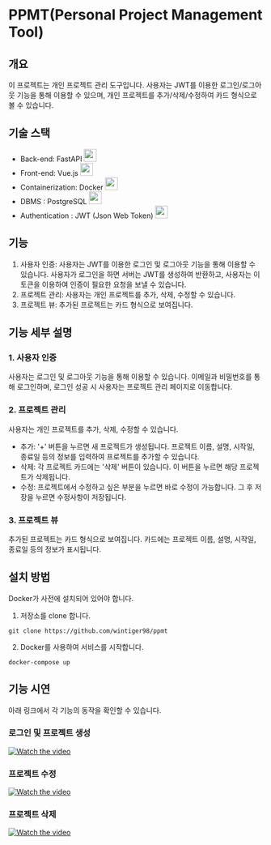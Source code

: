 # PPMT(Personal Project Management Tool)

## 개요

이 프로젝트는 개인 프로젝트 관리 도구입니다. 사용자는 JWT를 이용한 로그인/로그아웃 기능을 통해 이용할 수 있으며, 개인 프로젝트를 추가/삭제/수정하여 카드 형식으로 볼 수 있습니다.

## 기술 스택

- Back-end: FastAPI <img src="https://fastapi.tiangolo.com/img/favicon.png" width="25">
- Front-end: Vue.js <img src="https://vuejs.org/images/logo.png" width="25">
- Containerization: Docker <img src="https://www.docker.com/sites/default/files/d8/2019-07/Moby-logo.png" width="25">
- DBMS : PostgreSQL <img src="https://www.postgresql.org/media/img/about/press/elephant.png" width="25">
- Authentication : JWT (Json Web Token) <img src="https://jwt.io/img/pic_logo.svg" width="25">

## 기능

1. 사용자 인증: 사용자는 JWT를 이용한 로그인 및 로그아웃 기능을 통해 이용할 수 있습니다. 사용자가 로그인을 하면 서버는 JWT를 생성하여 반환하고, 사용자는 이 토큰을 이용하여 인증이 필요한 요청을 보낼 수 있습니다.
2. 프로젝트 관리: 사용자는 개인 프로젝트를 추가, 삭제, 수정할 수 있습니다.
3. 프로젝트 뷰: 추가된 프로젝트는 카드 형식으로 보여집니다.

## 기능 세부 설명

### 1. 사용자 인증

사용자는 로그인 및 로그아웃 기능을 통해 이용할 수 있습니다. 이메일과 비밀번호를 통해 로그인하며, 로그인 성공 시 사용자는 프로젝트 관리 페이지로 이동합니다.

### 2. 프로젝트 관리

사용자는 개인 프로젝트를 추가, 삭제, 수정할 수 있습니다.

- 추가: '+' 버튼을 누르면 새 프로젝트가 생성됩니다. 프로젝트 이름, 설명, 시작일, 종료일 등의 정보를 입력하여 프로젝트를 추가할 수 있습니다.
- 삭제: 각 프로젝트 카드에는 '삭제' 버튼이 있습니다. 이 버튼을 누르면 해당 프로젝트가 삭제됩니다.
- 수정: 프로젝트에서 수정하고 싶은 부분을 누르면 바로 수정이 가능합니다. 그 후 저장을 누르면 수정사항이 저장됩니다.

### 3. 프로젝트 뷰

추가된 프로젝트는 카드 형식으로 보여집니다. 카드에는 프로젝트 이름, 설명, 시작일, 종료일 등의 정보가 표시됩니다.

## 설치 방법

Docker가 사전에 설치되어 있어야 합니다.

1. 저장소를 clone 합니다.

```
git clone https://github.com/wintiger98/ppmt
```

2. Docker를 사용하여 서비스를 시작합니다.

```
docker-compose up
```

## 기능 시연

아래 링크에서 각 기능의 동작을 확인할 수 있습니다.

### 로그인 및 프로젝트 생성

[![Watch the video](https://img.youtube.com/vi/r85Dzw-CzLI/0.jpg)](https://youtu.be/r85Dzw-CzLI)

### 프로젝트 수정

[![Watch the video](https://img.youtube.com/vi/ITpkQrVD83E/0.jpg)](https://youtu.be/ITpkQrVD83E)

### 프로젝트 삭제

[![Watch the video](https://img.youtube.com/vi/9PLtwEJnUpU/0.jpg)](https://youtu.be/9PLtwEJnUpU)
